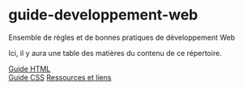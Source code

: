 # guide-developpement-web
Ensemble de règles et de bonnes pratiques de développement Web

Ici, il y aura une table des matières du contenu de ce répertoire.

[Guide HTML](guide-html.md)                
[Guide CSS](guide-css.md)
[Ressources et liens](ressources-et-liens.md)
